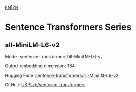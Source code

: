 [EN](README.md)|[ZH](../../../../zh/general_embedding/text_embedding/sentence_transformers_series/README.md)

# Sentence Transformers Series

## all-MiniLM-L6-v2

Model: sentence-transformers/all-MiniLM-L6-v2

Output embedding dimension: 384

Hugging Face: [sentence-transformers/all-MiniLM-L6-v2](https://huggingface.co/sentence-transformers/all-MiniLM-L6-v2)

GitHub: [UKPLab/sentence-transformers](https://github.com/UKPLab/sentence-transformers) 